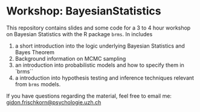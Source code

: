 
# Workshop: BayesianStatistics

<!-- badges: start -->
<!-- badges: end -->

This repository contains slides and some code for a 3 to 4 hour workshop on Bayesian Statistics with the R package `brms`. In includes

1. a short introduction into the logic underlying Bayesian Statistics and Bayes Theorem
2. Background information on MCMC sampling
3. an introduction into probabilistic models and how to specify them in `brms``
4. a introduction into hypothesis testing and inference techniques relevant from `brms` models.

If you have questions regarding the material, feel free to email me: gidon.frischkorn@psychologie.uzh.ch

